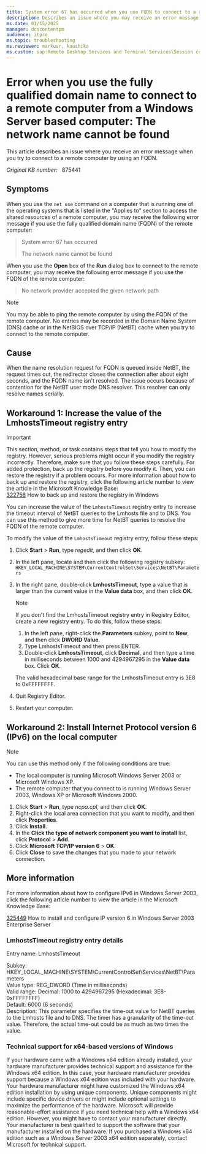 ```yaml
---
title: System error 67 has occurred when you use FQDN to connect to a remote computer
description: Describes an issue where you may receive an error message when you try to connect to a remote computer by using an FQDN.
ms.date: 01/15/2025
manager: dcscontentpm
audience: itpro
ms.topic: troubleshooting
ms.reviewer: markusr, kaushika
ms.custom: sap:Remote Desktop Services and Terminal Services\Session connectivity, csstroubleshoot
---
```

# Error when you use the fully qualified domain name to connect to a remote computer from a Windows Server based computer: The network name cannot be found

This article describes an issue where you receive an error message when you try to connect to a remote computer by using an FQDN.

_Original KB number:_ &nbsp; 875441

## Symptoms

When you use the `net use` command on a computer that is running one of the operating systems that is listed in the "Applies to" section to access the shared resources of a remote computer, you may receive the following error message if you use the fully qualified domain name (FQDN) of the remote computer:

> System error 67 has occurred
>
> The network name cannot be found

When you use the **Open** box of the **Run** dialog box to connect to the remote computer, you may receive the following error message if you use the FQDN of the remote computer:

> No network provider accepted the given network path

> [!NOTE]
> You may be able to ping the remote computer by using the FQDN of the remote computer. No entries may be recorded in the Domain Name System (DNS) cache or in the NetBIOS over TCP/IP (NetBT) cache when you try to connect to the remote computer.

## Cause

When the name resolution request for FQDN is queued inside NetBT, the request times out, the redirector closes the connection after about eight seconds, and the FQDN name isn't resolved. The issue occurs because of contention for the NetBT user mode DNS resolver. This resolver can only resolve names serially.

## Workaround 1: Increase the value of the LmhostsTimeout registry entry

> [!IMPORTANT]
> This section, method, or task contains steps that tell you how to modify the registry. However, serious problems might occur if you modify the registry incorrectly. Therefore, make sure that you follow these steps carefully. For added protection, back up the registry before you modify it. Then, you can restore the registry if a problem occurs. For more information about how to back up and restore the registry, click the following article number to view the article in the Microsoft Knowledge Base:  
[322756](https://support.microsoft.com/help/322756) How to back up and restore the registry in Windows  

You can increase the value of the `LmhostsTimeout` registry entry to increase the timeout interval of NetBT queries to the Lmhosts file and to DNS. You can use this method to give more time for NetBT queries to resolve the FQDN of the remote computer.

To modify the value of the `LmhostsTimeout` registry entry, follow these steps:

1. Click **Start** > **Run**, type *regedit*, and then click **OK**.
2. In the left pane, locate and then click the following registry subkey:
    `HKEY_LOCAL_MACHINE\SYSTEM\CurrentControlSet\Services\NetBT\Parameters`
3. In the right pane, double-click **LmhostsTimeout**, type a value that is larger than the current value in the **Value data** box, and then click **OK**.

    > [!NOTE]
    > If you don't find the LmhostsTimeout registry entry in Registry Editor, create a new registry entry. To do this, follow these steps:
    >
    > 1. In the left pane, right-click the **Parameters** subkey, point to **New**, and then click **DWORD Value**.
    > 2. Type LmhostsTimeout and then press ENTER.
    > 3. Double-click **LmhostsTimeout**, click **Decimal**, and then type a time in milliseconds between 1000 and 4294967295 in the **Value data** box. Click **OK**.
    >
    > The valid hexadecimal base range for the LmhostsTimeout entry is 3E8 to 0xFFFFFFFF.
4. Quit Registry Editor.
5. Restart your computer.

## Workaround 2: Install Internet Protocol version 6 (IPv6) on the local computer

> [!NOTE]
> You can use this method only if the following conditions are true:
>
> - The local computer is running Microsoft Windows Server 2003 or Microsoft Windows XP.
> - The remote computer that you connect to is running Windows Server 2003, Windows XP or Microsoft Windows 2000.

1. Click **Start** > **Run**, type *ncpa.cpl*, and then click **OK**.
2. Right-click the local area connection that you want to modify, and then click **Properties**.
3. Click **Install**.
4. In the **Click the type of network component you want to install** list, click **Protocol** > **Add**.
5. Click **Microsoft TCP/IP version 6** > **OK**.
6. Click **Close** to save the changes that you made to your network connection.

## More information

For more information about how to configure IPv6 in Windows Server 2003, click the following article number to view the article in the Microsoft Knowledge Base:

[325449](https://support.microsoft.com/help/325449) How to install and configure IP version 6 in Windows Server 2003 Enterprise Server  

### LmhostsTimeout registry entry details

Entry name: LmhostsTimeout

Subkey: HKEY_LOCAL_MACHINE\SYSTEM\CurrentControlSet\Services\NetBT\Parameters  
 Value type: REG_DWORD (Time in milliseconds)  
 Valid range: Decimal: 1000 to 4294967295 (Hexadecimal: 3E8-0xFFFFFFFF)  
 Default: 6000 (6 seconds)  
 Description: This parameter specifies the time-out value for NetBT queries to the Lmhosts file and to DNS. The timer has a granularity of the time-out value. Therefore, the actual time-out could be as much as two times the value.

### Technical support for x64-based versions of Windows

If your hardware came with a Windows x64 edition already installed, your hardware manufacturer provides technical support and assistance for the Windows x64 edition. In this case, your hardware manufacturer provides support because a Windows x64 edition was included with your hardware. Your hardware manufacturer might have customized the Windows x64 edition installation by using unique components. Unique components might include specific device drivers or might include optional settings to maximize the performance of the hardware. Microsoft will provide reasonable-effort assistance if you need technical help with a Windows x64 edition. However, you might have to contact your manufacturer directly. Your manufacturer is best qualified to support the software that your manufacturer installed on the hardware. If you purchased a Windows x64 edition such as a Windows Server 2003 x64 edition separately, contact Microsoft for technical support.
